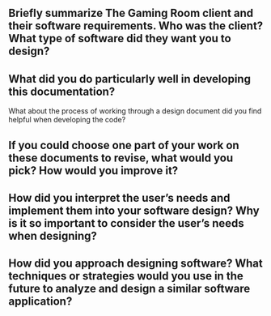 ## Briefly summarize The Gaming Room client and their software requirements. Who was the client? What type of software did they want you to design?

## What did you do particularly well in developing this documentation?
What about the process of working through a design document did you find helpful when developing the code?

## If you could choose one part of your work on these documents to revise, what would you pick? How would you improve it?

## How did you interpret the user’s needs and implement them into your software design? Why is it so important to consider the user’s needs when designing?

## How did you approach designing software? What techniques or strategies would you use in the future to analyze and design a similar software application?
